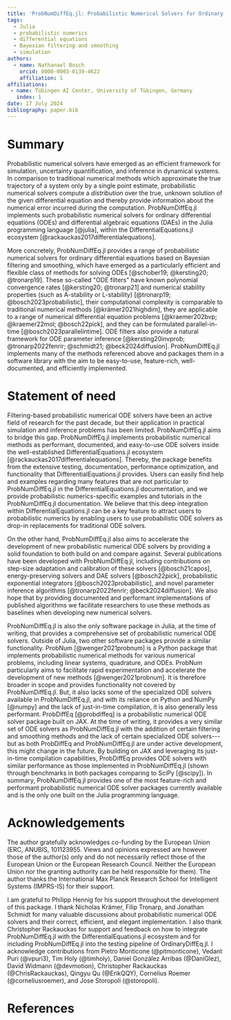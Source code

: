 ```yaml
---
title: 'ProbNumDiffEq.jl: Probabilistic Numerical Solvers for Ordinary Differential Equations in Julia'
tags:
  - Julia
  - probabilistic numerics
  - differential equations
  - Bayesian filtering and smoothing
  - simulation
authors:
  - name: Nathanael Bosch
    orcid: 0000-0003-0139-4622
    affiliation: 1
affiliations:
 - name: Tübingen AI Center, University of Tübingen, Germany
   index: 1
date: 17 July 2024
bibliography: paper.bib
---
```


# Summary

Probabilistic numerical solvers have emerged as an efficient framework for simulation, uncertainty quantification, and inference in dynamical systems.
In comparison to traditional numerical methods which approximate the true trajectory of a system only by a single point estimate, probabilistic numerical solvers compute a _distribution_ over the true, unknown solution of the given differential equation
and thereby provide information about the numerical error incurred during the computation.
ProbNumDiffEq.jl implements such probabilistic numerical solvers for ordinary differential equations (ODEs) and differential algebraic equations (DAEs) in the Julia programming language [@julia], within the DifferentialEquations.jl ecosystem [@rackauckas2017differentialequations].

More concretely, ProbNumDiffEq.jl provides a range of probabilistic numerical solvers for ordinary differential equations based on Bayesian filtering and smoothing,
which have emerged as a particularly efficient and flexible class of methods for solving ODEs [@schober19; @kersting20; @tronarp19].
These so-called "ODE filters" have known polynomial convergence rates 
[@kersting20; @tronarp21]
and numerical stability properties (such as A-stability or L-stability)
[@tronarp19; @bosch2023probabilistic],
their computational complexity is comparable to traditional numerical methods
[@krämer2021highdim], 
they are applicable to a range of numerical differential equation problems 
[@kraemer202bvp; @kraemer22mol; @bosch22pick],
and they can be formulated parallel-in-time 
[@bosch2023parallelintime].
ODE filters also provide a natural framework for ODE parameter inference 
[@kersting20invprob; @tronarp2022fenrir; @schmidt21; @beck2024diffusion].
ProbNumDiffEq.jl implements many of the methods referenced above and packages them in a software library with the aim to be easy-to-use, feature-rich, well-documented, and efficiently implemented.

# Statement of need

Filtering-based probabilistic numerical ODE solvers have been an active field of research for the past decade, but their application in practical simulation and inference problems has been limited.
ProbNumDiffEq.jl aims to bridge this gap.
ProbNumDiffEq.jl implements probabilistic numerical methods as performant, documented, and easy-to-use ODE solvers inside the well-established DifferentialEquations.jl ecosystem [@rackauckas2017differentialequations].
Thereby, the package benefits from the extensive testing, documentation, performance optimization, and functionality that DifferentialEquations.jl provides.
Users can easily find help and examples regarding many features that are not particular to ProbNumDiffEq.jl in the DifferentialEquations.jl documentation, 
and we provide probabilistic numerics-specific examples and tutorials in the ProbNumDiffEq.jl documentation.
We believe that this deep integration within DifferentialEquations.jl can be a key feature to attract users to probabilistic numerics by enabling users to use probabilistic ODE solvers as drop-in replacements for traditional ODE solvers.

On the other hand, ProbNumDiffEq.jl also aims to accelerate the development of new probabilistic numerical ODE solvers by providing a solid foundation to both build on and compare against.
Several publications have been developed with ProbNumDiffEq.jl, including contributions on
step-size adaptation and calibration of these solvers [@bosch21capos],
energy-preserving solvers and DAE solvers [@bosch22pick],
probabilistic exponential integrators [@bosch2023probabilistic],
and novel parameter inference algorithms [@tronarp2022fenrir; @beck2024diffusion].
We also hope that by providing documented and performant implementations of published algorithms we facilitate researchers to use these methods as baselines when developing new numerical solvers.

ProbNumDiffEq.jl is also the only software package in Julia, at the time of writing, that provides a comprehensive set of probabilistic numerical ODE solvers.
Outside of Julia, two other software packages provide a similar functionality.
ProbNum [@wenger2021probnum]
is a Python package that implements probabilistic numerical methods for various numerical problems, including linear systems, quadrature, and ODEs.
ProbNum particularly aims to facilitate rapid experimentation and accelerate the development of new methods [@wenger2021probnum].
It is therefore broader in scope and provides functionality not covered by ProbNumDiffEq.jl.
But, it also lacks some of the specialized ODE solvers available in ProbNumDiffEq.jl, and with its reliance on Python and NumPy [@numpy] and the lack of just-in-time compilation, it is also generally less performant.
ProbDiffEq [@probdiffeq]
is a probabilistic numerical ODE solver package built on JAX.
At the time of writing, it provides a very similar set of ODE solvers as ProbNumDiffEq.jl with the addition of certain filtering and smoothing methods and the lack of certain specialized ODE solvers---but as both ProbDiffEq and ProbNumDiffEq.jl are under active development, this might change in the future.
By building on JAX and leveraging its just-in-time compilation capabilities, ProbDiffEq provides ODE solvers with similar performance as those implemented in ProbNumDiffEq.jl (shown through benchmarks in both packages comparing to SciPy [@scipy]).
In summary, ProbNumDiffEq.jl provides one of the most feature-rich and performant probabilistic numerical ODE solver packages currently available and is the only one built on the Julia programming language.

# Acknowledgements

The author gratefully acknowledges co-funding by the European Union (ERC, ANUBIS, 101123955. Views and opinions expressed are however those of the author(s) only and do not necessarily reflect those of the European Union or the European Research Council. Neither the European Union nor the granting authority can be held responsible for them). 
The author thanks the International Max Planck Research School for Intelligent Systems (IMPRS-IS) for their support.

I am grateful to Philipp Hennig for his support throughout the development of this package.
I thank Nicholas Krämer, Filip Tronarp, and Jonathan Schmidt for many valuable discussions about probabilistic numerical ODE solvers and their correct, efficient, and elegant implementation.
I also thank Christopher Rackauckas for support and feedback on how to integrate ProbNumDiffEq.jl with the DifferentialEquations.jl ecosystem and for including ProbNumDiffEq.jl into the testing pipeline of OrdinaryDiffEq.jl.
I acknowledge contributions from 
Pietro Monticone (\@pitmonticone),
Vedant Puri (\@vpuri3),
Tim Holy (\@timholy),
Daniel González Arribas (\@DaniGlez),
David Widmann (\@devmotion),
Christopher Rackauckas (\@ChrisRackauckas),
Qingyu Qu (\@ErikQQY),
Cornelius Roemer (\@corneliusroemer),
and Jose Storopoli (\@storopoli).


# References

